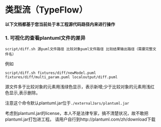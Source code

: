# 类型流（TypeFlow）

**以下文档都基于您当前处于本工程源代码路径内来进行操作**
### 1. 可视化的查看plantuml文件的差异
`script/diff.sh 源puml文件路径 比较对象puml文件路径 比较结果输出路径（需要完整文件名）`

例如

`script/diff.sh fixtures/diff/newModel.puml fixtures/diff/multi_param.puml localoutput/diff.puml`

源文件多于比较对象的元素用浅绿色显示，表示新增;少于比较对象的元素用浅红色显示,表示删除。

注意这个命令默认plantuml.jar位于`./externalJars/plantuml.jar` 

考虑到plantuml.jar的license，本人不是法律专家，搞不清楚状况，故不敢把plantuml.jar打包进工程。 请用户自行到http://plantuml.com/zh/download下载